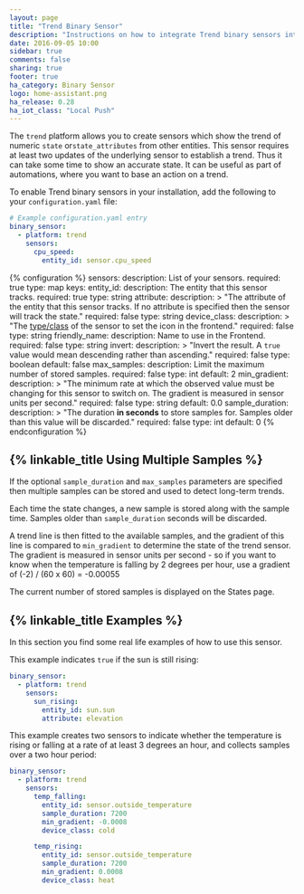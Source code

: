 ```yaml
---
layout: page
title: "Trend Binary Sensor"
description: "Instructions on how to integrate Trend binary sensors into Home Assistant."
date: 2016-09-05 10:00
sidebar: true
comments: false
sharing: true
footer: true
ha_category: Binary Sensor
logo: home-assistant.png
ha_release: 0.28
ha_iot_class: "Local Push"
---
```


The `trend` platform allows you to create sensors which show the trend of
numeric `state` or`state_attributes` from other entities. This sensor requires
at least two updates of the underlying sensor to establish a trend.
Thus it can take some time to show an accurate state. It can be useful
as part of automations, where you want to base an action on a trend.

To enable Trend binary sensors in your installation,
add the following to your `configuration.yaml` file:

```yaml
# Example configuration.yaml entry
binary_sensor:
  - platform: trend
    sensors:
      cpu_speed:
        entity_id: sensor.cpu_speed
```

{% configuration %}
sensors:
  description: List of your sensors.
  required: true
  type: map
  keys:
    entity_id:
      description: The entity that this sensor tracks.
      required: true
      type: string
    attribute:
      description: >
        "The attribute of the entity that this sensor tracks.
        If no attribute is specified then the sensor will track the state."
      required: false
      type: string
    device_class:
      description: >
        "The [type/class](/components/binary_sensor/) of
        the sensor to set the icon in the frontend."
      required: false
      type: string
    friendly_name:
      description: Name to use in the Frontend.
      required: false
      type: string
    invert:
      description: >
        "Invert the result. A `true` value would
        mean descending rather than ascending."
      required: false
      type: boolean
      default: false
    max_samples:
      description: Limit the maximum number of stored samples.
      required: false
      type: int
      default: 2
    min_gradient:
      description: >
        "The minimum rate at which the observed value
        must be changing for this sensor to switch on.
        The gradient is measured in sensor units per second."
      required: false
      type: string
      default: 0.0
    sample_duration:
      description: >
        "The duration **in seconds** to store samples for.
        Samples older than this value will be discarded."
      required: false
      type: int
      default: 0
{% endconfiguration %}

## {% linkable_title Using Multiple Samples %}

If the optional `sample_duration` and `max_samples` parameters are specified
then multiple samples can be stored and used to detect long-term trends.

Each time the state changes, a new sample is stored along with the sample time.
Samples older than `sample_duration` seconds will be discarded.

A trend line is then fitted to the available samples, and the gradient of this
line is compared to `min_gradient` to determine the state of the trend sensor.
The gradient is measured in sensor units per second - so if you want to know
when the temperature is falling by 2 degrees per hour,
use a gradient of (-2) / (60 x 60) = -0.00055

The current number of stored samples is displayed on the States page.

## {% linkable_title Examples %}

In this section you find some real life examples of how to use this sensor.

This example indicates `true` if the sun is still rising:

```yaml
binary_sensor:
  - platform: trend
    sensors:
      sun_rising:
        entity_id: sun.sun
        attribute: elevation
```

This example creates two sensors to indicate whether the temperature is
rising or falling at a rate of at least 3 degrees an hour,
and collects samples over a two hour period:

```yaml
binary_sensor:
  - platform: trend
    sensors:
      temp_falling:
        entity_id: sensor.outside_temperature
        sample_duration: 7200
        min_gradient: -0.0008
        device_class: cold

      temp_rising:
        entity_id: sensor.outside_temperature
        sample_duration: 7200
        min_gradient: 0.0008
        device_class: heat
```

